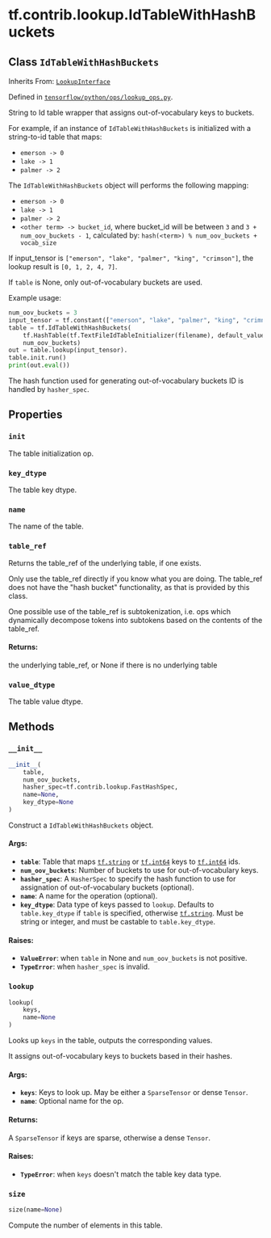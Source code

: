 <div itemscope itemtype="http://developers.google.com/ReferenceObject">
<meta itemprop="name" content="tf.contrib.lookup.IdTableWithHashBuckets" />
<meta itemprop="property" content="init"/>
<meta itemprop="property" content="key_dtype"/>
<meta itemprop="property" content="name"/>
<meta itemprop="property" content="table_ref"/>
<meta itemprop="property" content="value_dtype"/>
<meta itemprop="property" content="__init__"/>
<meta itemprop="property" content="lookup"/>
<meta itemprop="property" content="size"/>
</div>

# tf.contrib.lookup.IdTableWithHashBuckets

## Class `IdTableWithHashBuckets`

Inherits From: [`LookupInterface`](../../../tf/contrib/lookup/LookupInterface.md)



Defined in [`tensorflow/python/ops/lookup_ops.py`](https://www.tensorflow.org/code/tensorflow/python/ops/lookup_ops.py).

String to Id table wrapper that assigns out-of-vocabulary keys to buckets.

For example, if an instance of `IdTableWithHashBuckets` is initialized with a
string-to-id table that maps:

* `emerson -> 0`
* `lake -> 1`
* `palmer -> 2`

The `IdTableWithHashBuckets` object will performs the following mapping:

* `emerson -> 0`
* `lake -> 1`
* `palmer -> 2`
* `<other term> -> bucket_id`, where bucket_id will be between `3` and
`3 + num_oov_buckets - 1`, calculated by:
`hash(<term>) % num_oov_buckets + vocab_size`

If input_tensor is `["emerson", "lake", "palmer", "king", "crimson"]`,
the lookup result is `[0, 1, 2, 4, 7]`.

If `table` is None, only out-of-vocabulary buckets are used.

Example usage:

```python
num_oov_buckets = 3
input_tensor = tf.constant(["emerson", "lake", "palmer", "king", "crimnson"])
table = tf.IdTableWithHashBuckets(
    tf.HashTable(tf.TextFileIdTableInitializer(filename), default_value),
    num_oov_buckets)
out = table.lookup(input_tensor).
table.init.run()
print(out.eval())
```

The hash function used for generating out-of-vocabulary buckets ID is handled
by `hasher_spec`.

## Properties

<h3 id="init"><code>init</code></h3>

The table initialization op.

<h3 id="key_dtype"><code>key_dtype</code></h3>

The table key dtype.

<h3 id="name"><code>name</code></h3>

The name of the table.

<h3 id="table_ref"><code>table_ref</code></h3>

Returns the table_ref of the underlying table, if one exists.

Only use the table_ref directly if you know what you are doing. The
table_ref does not have the "hash bucket" functionality, as that is provided
by this class.

One possible use of the table_ref is subtokenization, i.e. ops which
dynamically decompose tokens into subtokens based on the contents of the
table_ref.

#### Returns:

the underlying table_ref, or None if there is no underlying table

<h3 id="value_dtype"><code>value_dtype</code></h3>

The table value dtype.



## Methods

<h3 id="__init__"><code>__init__</code></h3>

``` python
__init__(
    table,
    num_oov_buckets,
    hasher_spec=tf.contrib.lookup.FastHashSpec,
    name=None,
    key_dtype=None
)
```

Construct a `IdTableWithHashBuckets` object.

#### Args:

* <b>`table`</b>: Table that maps <a href="../../../tf/string.md"><code>tf.string</code></a> or <a href="../../../tf/int64.md"><code>tf.int64</code></a> keys to <a href="../../../tf/int64.md"><code>tf.int64</code></a> ids.
* <b>`num_oov_buckets`</b>: Number of buckets to use for out-of-vocabulary keys.
* <b>`hasher_spec`</b>: A `HasherSpec` to specify the hash function to use for
    assignation of out-of-vocabulary buckets  (optional).
* <b>`name`</b>: A name for the operation (optional).
* <b>`key_dtype`</b>: Data type of keys passed to `lookup`. Defaults to
    `table.key_dtype` if `table` is specified, otherwise <a href="../../../tf/string.md"><code>tf.string</code></a>.
    Must be string or integer, and must be castable to `table.key_dtype`.


#### Raises:

* <b>`ValueError`</b>: when `table` in None and `num_oov_buckets` is not positive.
* <b>`TypeError`</b>: when `hasher_spec` is invalid.

<h3 id="lookup"><code>lookup</code></h3>

``` python
lookup(
    keys,
    name=None
)
```

Looks up `keys` in the table, outputs the corresponding values.

It assigns out-of-vocabulary keys to buckets based in their hashes.

#### Args:

* <b>`keys`</b>: Keys to look up. May be either a `SparseTensor` or dense `Tensor`.
* <b>`name`</b>: Optional name for the op.


#### Returns:

A `SparseTensor` if keys are sparse, otherwise a dense `Tensor`.


#### Raises:

* <b>`TypeError`</b>: when `keys` doesn't match the table key data type.

<h3 id="size"><code>size</code></h3>

``` python
size(name=None)
```

Compute the number of elements in this table.



